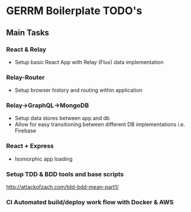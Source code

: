 # GERRM Boilerplate TODO's

## Main Tasks

### React & Relay
- Setup basic React App with Relay (Flux) data implementation

### Relay-Router
- Setup browser history and routing within application

### Relay->GraphQL->MongoDB
- Setup data stores between app and db
- Allow for easy transitioning between different DB implementations i.e. Firebase

### React + Express
- Isomorphic app loading

### Setup TDD & BDD tools and base scripts
http://attackofzach.com/tdd-bdd-mean-part1/

### CI Automated build/deploy work flow with Docker & AWS
